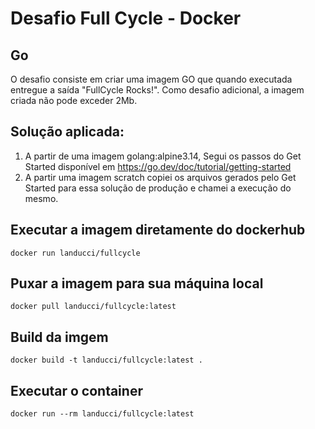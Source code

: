 # Desafio Full Cycle - Docker
## Go

O desafio consiste em criar uma imagem GO que quando executada entregue a saída "FullCycle Rocks!". Como desafio adicional, a imagem criada não pode exceder 2Mb.

## Solução aplicada:

1. A partir de uma imagem golang:alpine3.14, Segui os passos do Get Started disponível em https://go.dev/doc/tutorial/getting-started
2. A partir uma imagem scratch copiei os arquivos gerados pelo Get Started para essa solução de produção e chamei a execução do mesmo.

## Executar a imagem diretamente do dockerhub
```
docker run landucci/fullcycle
```

## Puxar a imagem para sua máquina local
```
docker pull landucci/fullcycle:latest
```

## Build da imgem
```
docker build -t landucci/fullcycle:latest .
```

## Executar o container
```
docker run --rm landucci/fullcycle:latest
```